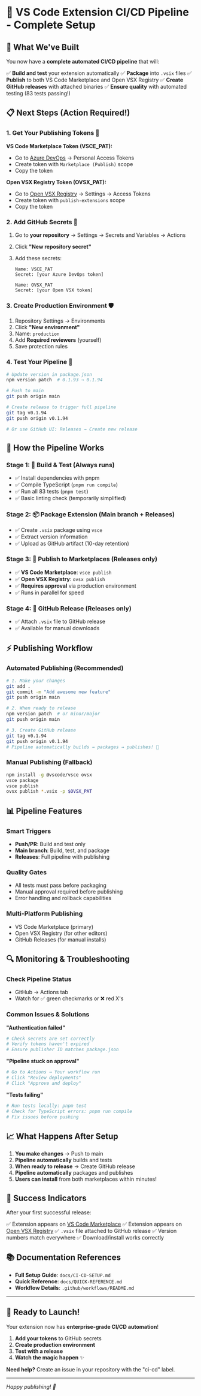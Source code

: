 # 🚀 VS Code Extension CI/CD Pipeline - Complete Setup

## 🎉 What We've Built

You now have a **complete automated CI/CD pipeline** that will:

✅ **Build and test** your extension automatically
✅ **Package** into `.vsix` files
✅ **Publish** to both VS Code Marketplace and Open VSX Registry
✅ **Create GitHub releases** with attached binaries
✅ **Ensure quality** with automated testing (83 tests passing!)

## 📋 Next Steps (Action Required!)

### 1. Get Your Publishing Tokens 🔑

**VS Code Marketplace Token (VSCE_PAT):**

- Go to [Azure DevOps](https://dev.azure.com) → Personal Access Tokens
- Create token with `Marketplace (Publish)` scope
- Copy the token

**Open VSX Registry Token (OVSX_PAT):**

- Go to [Open VSX Registry](https://open-vsx.org) → Settings → Access Tokens
- Create token with `publish-extensions` scope
- Copy the token

### 2. Add GitHub Secrets 🔐

1. Go to **your repository** → Settings → Secrets and Variables → Actions
2. Click **"New repository secret"**
3. Add these secrets:

   ```
   Name: VSCE_PAT
   Secret: [your Azure DevOps token]

   Name: OVSX_PAT
   Secret: [your Open VSX token]
   ```

### 3. Create Production Environment 🛡️

1. Repository Settings → Environments
2. Click **"New environment"**
3. Name: `production`
4. Add **Required reviewers** (yourself)
5. Save protection rules

### 4. Test Your Pipeline 🧪

```bash
# Update version in package.json
npm version patch  # 0.1.93 → 0.1.94

# Push to main
git push origin main

# Create release to trigger full pipeline
git tag v0.1.94
git push origin v0.1.94

# Or use GitHub UI: Releases → Create new release
```

## 🔄 How the Pipeline Works

### Stage 1: 🧪 **Build & Test** (Always runs)

- ✅ Install dependencies with pnpm
- ✅ Compile TypeScript (`pnpm run compile`)
- ✅ Run all 83 tests (`pnpm test`)
- ✅ Basic linting check (temporarily simplified)

### Stage 2: 📦 **Package Extension** (Main branch + Releases)

- ✅ Create `.vsix` package using `vsce`
- ✅ Extract version information
- ✅ Upload as GitHub artifact (10-day retention)

### Stage 3: 🚀 **Publish to Marketplaces** (Releases only)

- ✅ **VS Code Marketplace**: `vsce publish`
- ✅ **Open VSX Registry**: `ovsx publish`
- ✅ **Requires approval** via production environment
- ✅ Runs in parallel for speed

### Stage 4: 📎 **GitHub Release** (Releases only)

- ✅ Attach `.vsix` file to GitHub release
- ✅ Available for manual downloads

## ⚡ Publishing Workflow

### **Automated Publishing** (Recommended)

```bash
# 1. Make your changes
git add .
git commit -m "Add awesome new feature"
git push origin main

# 2. When ready to release
npm version patch  # or minor/major
git push origin main

# 3. Create GitHub release
git tag v0.1.94
git push origin v0.1.94
# Pipeline automatically builds → packages → publishes! 🎉
```

### **Manual Publishing** (Fallback)

```bash
npm install -g @vscode/vsce ovsx
vsce package
vsce publish
ovsx publish *.vsix -p $OVSX_PAT
```

## 📊 Pipeline Features

### **Smart Triggers**

- **Push/PR**: Build and test only
- **Main branch**: Build, test, and package
- **Releases**: Full pipeline with publishing

### **Quality Gates**

- All tests must pass before packaging
- Manual approval required before publishing
- Error handling and rollback capabilities

### **Multi-Platform Publishing**

- VS Code Marketplace (primary)
- Open VSX Registry (for other editors)
- GitHub Releases (for manual installs)

## 🔍 Monitoring & Troubleshooting

### **Check Pipeline Status**

- GitHub → Actions tab
- Watch for ✅ green checkmarks or ❌ red X's

### **Common Issues & Solutions**

**"Authentication failed"**

```bash
# Check secrets are set correctly
# Verify tokens haven't expired
# Ensure publisher ID matches package.json
```

**"Pipeline stuck on approval"**

```bash
# Go to Actions → Your workflow run
# Click "Review deployments"
# Click "Approve and deploy"
```

**"Tests failing"**

```bash
# Run tests locally: pnpm test
# Check for TypeScript errors: pnpm run compile
# Fix issues before pushing
```

## 📈 What Happens After Setup

1. **You make changes** → Push to main
2. **Pipeline automatically** builds and tests
3. **When ready to release** → Create GitHub release
4. **Pipeline automatically** packages and publishes
5. **Users can install** from both marketplaces within minutes!

## 🎯 Success Indicators

After your first successful release:

✅ Extension appears on [VS Code Marketplace](https://marketplace.visualstudio.com/items?itemName=0xtanzim.filetree-pro)
✅ Extension appears on [Open VSX Registry](https://open-vsx.org/extension/0xtanzim/filetree-pro)
✅ `.vsix` file attached to GitHub release
✅ Version numbers match everywhere
✅ Download/install works correctly

## 📚 Documentation References

- **Full Setup Guide**: `docs/CI-CD-SETUP.md`
- **Quick Reference**: `docs/QUICK-REFERENCE.md`
- **Workflow Details**: `.github/workflows/README.md`

---

## 🚀 Ready to Launch!

Your extension now has **enterprise-grade CI/CD automation**!

1. **Add your tokens** to GitHub secrets
2. **Create production environment**
3. **Test with a release**
4. **Watch the magic happen** ✨

**Need help?** Create an issue in your repository with the "ci-cd" label.

---

_Happy publishing! 🎉_
